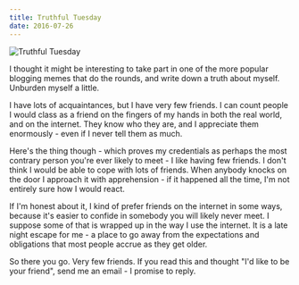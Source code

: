 ```yaml
---
title: Truthful Tuesday
date: 2016-07-26
---
```


![Truthful Tuesday](https://source.unsplash.com/d34DtRp1bqo/1600x900)

I thought it might be interesting to take part in one of the more popular blogging memes that do the rounds, and write down a truth about myself. Unburden myself a little.

I have lots of acquaintances, but I have very few friends. I can count people I would class as a friend on the fingers of my hands in both the real world, and on the internet. They know who they are, and I appreciate them enormously - even if I never tell them as much.

Here's the thing though - which proves my credentials as perhaps the most contrary person you're ever likely to meet - I like having few friends. I don't think I would be able to cope with lots of friends. When anybody knocks on the door I approach it with apprehension - if it happened all the time, I'm not entirely sure how I would react.

If I'm honest about it, I kind of prefer friends on the internet in some ways, because it's easier to confide in somebody you will likely never meet. I suppose some of that is wrapped up in the way I use the internet. It is a late night escape for me - a place to go away from the expectations and obligations that most people accrue as they get older.

So there you go. Very few friends. If you read this and thought "I'd like to be your friend", send me an email - I promise to reply.
